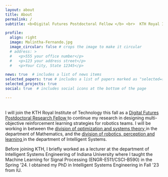 ```yaml
---
layout: about
title: About
permalink: /
subtitle: <b>Digital Futures Postdoctoral Fellow </b> <br>  KTH Royal Institute of Technology, Sweden

profile:
  align: right
  image: Malintha-Fernando.jpg
  image_circular: false # crops the image to make it circular
  # address: >
  #   <p>555 your office number</p>
  #   <p>123 your address street</p>
  #   <p>Your City, State 12345</p>

news: true  # includes a list of news items
selected_papers: true # includes a list of papers marked as "selected={true}"
selected_projects: true
social: true  # includes social icons at the bottom of the page

---
```


<!-- <b><center>Hello! - <abbr title='May you be blessed with a long life'><a href='https://rediscoversrilanka.com/ayubowan/'> ආයුබෝවන්! - Āyubōvan!</a></abbr></center></b> -->
<br>
I will join the KTH Royal Institute of Technology this fall as a <a href='https://www.digitalfutures.kth.se/'> Digital Futures Postdoctoral Research Fellow </a> to continue my research in designing multi-objective reinforcement learning strategies for robotics teams. I will be working in between the <a href='https://www.kth.se/math/naost/optsys'> division of optimization and systems theory </a> in the department of Mathematics, and the <a href='https://www.kth.se/is/rpl'> division of robotics, perception and learning </a> in the department of Intelligent Systems.

Before joining KTH, I briefly worked as a lecturer at the department of Intelligent Systems Engineering of Indiana University where I taught the Machine Learning for Signal Processing (ENGR-E511/CSCI-B590) in the Spring '24. I obtained my PhD in Intelligent Systems Engineering in Fall '23 from IU.

<!-- The applications of my research include autonomous mobility, human-swarm systems that can assist disaster-rescue and first-responder teams. -->


<!-- Refer to the  -->





<!-- Put your address / P.O. box / other info right below your picture. You can also disable any these elements by editing `profile` property of the YAML header of your `_pages/about.md`. Edit `_bibliography/papers.bib` and Jekyll will render your [publications page](/al-folio/publications/) automatically. -->

<!-- Link to your social media connections, too. This theme is set up to use [Font Awesome icons](http://fortawesome.github.io/Font-Awesome/) and [Academicons](https://jpswalsh.github.io/academicons/), like the ones below. Add your Facebook, Twitter, LinkedIn, Google Scholar, or just disable all of them. -->
